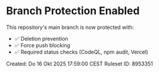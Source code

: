 # Branch Protection Enabled

This repository's main branch is now protected with:
- ✅ Deletion prevention
- ✅ Force push blocking
- ✅ Required status checks (CodeQL, npm audit, Vercel)

Created: Do 16 Okt 2025 17:59:00 CEST
Ruleset ID: 8953351

